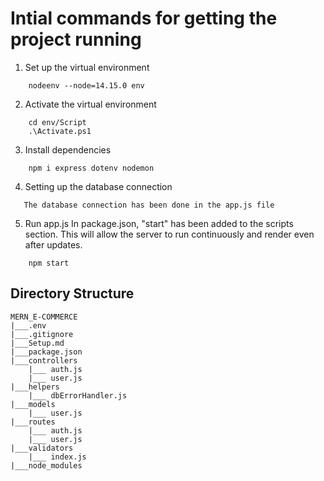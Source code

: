 # Intial commands for getting the project running

1. Set up the virtual environment

```
    nodeenv --node=14.15.0 env
```

2. Activate the virtual environment

```
    cd env/Script
    .\Activate.ps1
```

3. Install dependencies

```
    npm i express dotenv nodemon
```

4. Setting up the database connection

```
   The database connection has been done in the app.js file
```

5. Run app.js
   In package.json, "start" has been added to the scripts section. This will allow the server to run continuously and render even after updates.

```
    npm start
```

## Directory Structure

```
MERN_E-COMMERCE
|___.env
|___.gitignore
|___Setup.md
|___package.json
|___controllers
    |___ auth.js
    |___ user.js
|___helpers
    |___ dbErrorHandler.js
|___models
    |___ user.js
|___routes
    |___ auth.js
    |___ user.js
|___validators
    |___ index.js
|___node_modules
```
